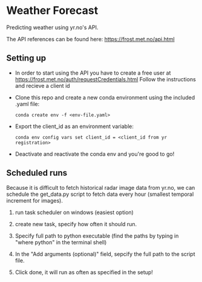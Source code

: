 # Weather Forecast
Predicting weather using yr.no's API.

The API references can be found here: https://frost.met.no/api.html
## Setting up

* In order to start using the API you have to create a free user at https://frost.met.no/auth/requestCredentials.html
Follow the instructions and recieve a client id

* Clone this repo and create a new conda environment using the included .yaml file:

  ```conda create env -f <env-file.yaml>```

* Export the client_id as an environment variable:

  ```conda env config vars set client_id = <client_id from yr registration>```

* Deactivate and reactivate the conda env and you're good to go!


## Scheduled runs

Because it is difficult to fetch historical radar image data from yr.no, we can schedule the get_data.py script to fetch data every hour (smallest temporal increment for images).

1. run task scheduler on windows (easiest option)

2. create new task, specify how often it should run.

3. Specify full path to python executable (find the paths by typing in "where python" in the terminal shell)

4. In the "Add arguments (optional)" field, sepcify the full path to the script file. 

5. Click done, it will run as often as specified in the setup!  
